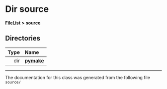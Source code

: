 
# Dir source



[**FileList**](files.md) **>** [**source**](dir_b2f33c71d4aa5e7af42a1ca61ff5af1b.md)












## Directories

| Type | Name |
| ---: | :--- |
| dir | [**pymake**](dir_07157586182338563a5b56382e54f8e9.md) <br> |

















------------------------------
The documentation for this class was generated from the following file `source/`